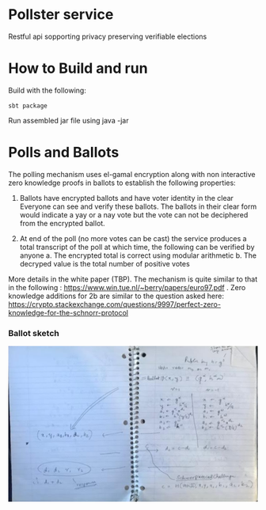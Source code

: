 
# Pollster service

Restful api sopporting privacy preserving verifiable
elections

# How to Build and run

Build with the following:

    sbt package

Run assembled jar file using java -jar 

# Polls and Ballots
The polling mechanism uses el-gamal encryption along with non interactive
zero knowledge proofs in ballots to establish the following properties:

1. Ballots have encrypted ballots and have voter identity in the clear  Everyone can see
and verify these ballots.  The ballots in their clear form would indicate a yay or a nay vote
but the vote can not be deciphered from the encrypted ballot. 

2. At end of the poll (no more votes can be cast) the service produces a total transcript of the
poll at which time, the following can be verified by anyone
   a. The encrypted total is correct using modular arithmetic
   b. The decryped value is the total number of positive votes

More details in the white paper (TBP).  The mechanism is quite similar to that in the following
: https://www.win.tue.nl/~berry/papers/euro97.pdf . Zero knowledge additions for 2b are similar
to the question asked here: https://crypto.stackexchange.com/questions/9997/perfect-zero-knowledge-for-the-schnorr-protocol

### Ballot sketch
![](./docs/ballot-spec.png "Ballot")

